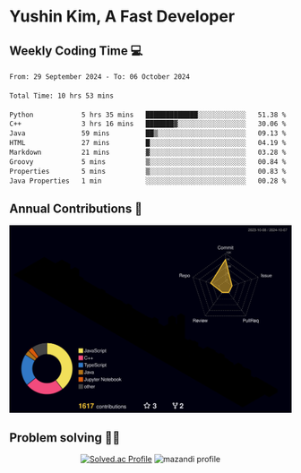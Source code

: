# Yushin Kim, A Fast Developer

## Weekly Coding Time 💻

<!--START_SECTION:waka-->

```txt
From: 29 September 2024 - To: 06 October 2024

Total Time: 10 hrs 53 mins

Python            5 hrs 35 mins   █████████████░░░░░░░░░░░░   51.38 %
C++               3 hrs 16 mins   ███████▓░░░░░░░░░░░░░░░░░   30.06 %
Java              59 mins         ██▒░░░░░░░░░░░░░░░░░░░░░░   09.13 %
HTML              27 mins         █░░░░░░░░░░░░░░░░░░░░░░░░   04.19 %
Markdown          21 mins         ▓░░░░░░░░░░░░░░░░░░░░░░░░   03.28 %
Groovy            5 mins          ▒░░░░░░░░░░░░░░░░░░░░░░░░   00.84 %
Properties        5 mins          ▒░░░░░░░░░░░░░░░░░░░░░░░░   00.83 %
Java Properties   1 min           ░░░░░░░░░░░░░░░░░░░░░░░░░   00.28 %
```

<!--END_SECTION:waka-->

## Annual Contributions 🏃

![](./profile-3d-contrib/profile-night-rainbow.svg)

## Problem solving 👨‍💻

<div align="center">

[![Solved.ac Profile](http://mazassumnida.wtf/api/v2/generate_badge?boj=kys010306)](https://solved.ac/kys010306)
![mazandi profile](http://mazandi.herokuapp.com/api?handle=kys010306&theme=dark)

</div>
